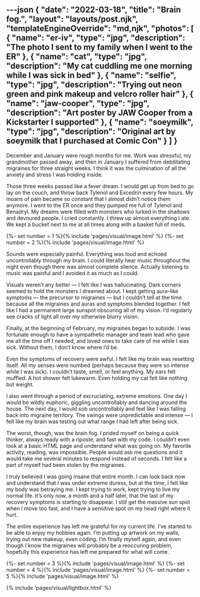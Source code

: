 ---json
{
	"date": "2022-03-18",
	"title": "Brain fog.",
	"layout": "layouts/post.njk",
	"templateEngineOverride": "md,njk",
	"photos": [
		{
			"name": "er-iv",
			"type": "jpg",
			"description": "The photo I sent to my family when I went to the ER"
		},
		{
			"name": "cat",
			"type": "jpg",
			"description": "My cat cuddling me one morning while I was sick in bed"
		},
		{
			"name": "selfie",
			"type": "jpg",
			"description": "Trying out neon green and pink makeup and velcro roller hair"
		},
		{
			"name": "jaw-cooper",
			"type": "jpg",
			"description": "Art poster by JAW Cooper from a Kickstarter I supported"
		},
		{
			"name": "soeymilk",
			"type": "jpg",
			"description": "Original art by soeymilk that I purchased at Comic Con"
		}
	]
}
---

December and January were rough months for me. Work was stressful, my grandmother passed away, and then in January I suffered from debilitating migraines for three straight weeks. I think it was the culmination of all the anxiety and stress I was holding inside.

Those three weeks passed like a fever dream. I would get up from bed to go lay on the couch, and throw back Tylenol and Excedrin every few hours. My moans of pain became so constant that I almost didn’t notice them anymore. I went to the ER once and they pumped me full of Tylenol and Benadryl. My dreams were filled with monsters who lurked in the shadows and devoured people. I cried constantly. I threw up almost everything I ate. We kept a bucket next to me at all times along with a basket full of meds.

<div class="row-double">
{%- set number = 1 %}{% include 'pages/visual/image.html' %}
{%- set number = 2 %}{% include 'pages/visual/image.html' %}
</div>

Sounds were especially painful. Everything was loud and echoed uncontrollably through my brain. I could literally hear music throughout the night even though there was almost complete silence. Actually listening to music was painful and I avoided it as much as I could.

Visuals weren’t any better — I felt like I was hallucinating. Dark corners seemed to hold the monsters I dreamed about. I kept getting aura-like symptoms — the precursor to migraines — but I couldn’t tell at the time because all the migraines and auras and symptoms blended together. I felt like I had a permanent large sunspot obscuring all of my vision. I’d regularly see cracks of light all over my otherwise blurry vision.

Finally, at the beginning of February, my migraines began to subside. I was fortunate enough to have a sympathetic manager and team lead who gave me all the time off I needed, and loved ones to take care of me while I was sick. Without them, I don’t know where I’d be.

Even the symptoms of recovery were awful. I felt like my brain was resetting itself. All my senses were numbed (perhaps because they were so intense while I was sick). I couldn’t taste, smell, or feel anything. My ears felt muffled. A hot shower felt lukewarm. Even holding my cat felt like nothing but weight. 

I also went through a period of excruciating, extreme emotions. One day I would be wildly euphoric, giggling uncontrollably and dancing around the house. The next day, I would sob uncontrollably and feel like I was falling back into migraine territory. The swings were unpredictable and intense — I felt like my brain was testing out what range I had left after being sick.

The worst, though, was the brain fog. I prided myself on being a quick thinker, always ready with a riposte, and fast with my code. I couldn’t even look at a basic HTML page and understand what was going on. My favorite activity, reading, was impossible. People would ask me questions and it would take me several minutes to respond instead of seconds. I felt like a part of myself had been stolen by the migraines.

I truly believed I was going insane that entire month. I can look back now and understand that I was under extreme duress, but at the time, I felt like my body was betraying me. I kept trying to work, kept trying to live my normal life. It’s only now, a month and a half later, that the last of my recovery symptoms is starting to disappear. I still get the massive sun spot when I move too fast, and I have a sensitive spot on my head right where it hurt.

The entire experience has left me grateful for my current life. I’ve started to be able to enjoy my hobbies again. I’m putting up artwork on my walls, trying out new makeup, even coding. I’m finally myself again, and even though I know the migraines will probably be a reoccuring problem, hopefully this experience has left me prepared for what will come.

<div class="row-triple">
{%- set number = 3 %}{% include 'pages/visual/image.html' %}
{%- set number = 4 %}{% include 'pages/visual/image.html' %}
{%- set number = 5 %}{% include 'pages/visual/image.html' %}
</div>

{% include 'pages/visual/lightbox.html' %}